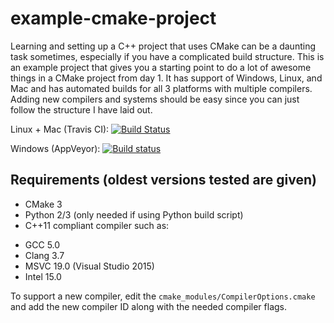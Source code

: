 # example-cmake-project

Learning and setting up a C++ project that uses CMake can be a daunting task sometimes, especially if you have a complicated build structure. This is an example project that gives you a starting point to do a lot of awesome things in a CMake project from day 1. It has support of Windows, Linux, and Mac and has automated builds for all 3 platforms with multiple compilers. Adding new compilers and systems should be easy since you can just follow the structure I have laid out.

Linux + Mac (Travis CI): [![Build Status](https://travis-ci.org/calebwherry/example-cmake-project.svg?branch=master)](https://travis-ci.org/calebwherry/example-cmake-project)

Windows (AppVeyor): [![Build status](https://ci.appveyor.com/api/projects/status/41xl917ixa8olab4?svg=true)](https://ci.appveyor.com/project/calebwherry/example-cmake-project)

## Requirements (oldest versions tested are given)

* CMake 3
* Python 2/3 (only needed if using Python build script)
* C++11 compliant compiler such as:
 + GCC 5.0
 + Clang 3.7
 + MSVC 19.0 (Visual Studio 2015)
 + Intel 15.0

To support a new compiler, edit the `cmake_modules/CompilerOptions.cmake` and add the new compiler ID along with the needed compiler flags.
